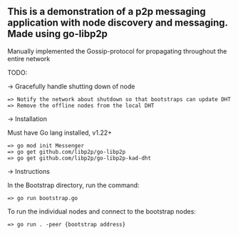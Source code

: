 ## This is a demonstration of a p2p messaging application with node discovery and messaging. Made using go-libp2p

Manually implemented the Gossip-protocol for propagating throughout the entire network

TODO:

-> Gracefully handle shutting down of node

    => Notify the network about shutdown so that bootstraps can update DHT
    => Remove the offline nodes from the local DHT

-> Installation

Must have Go lang installed, v1.22+

    => go mod init Messenger
    => go get github.com/libp2p/go-libp2p
    => go get github.com/libp2p/go-libp2p-kad-dht

-> Instructions

In the Bootstrap directory, run the command:

    => go run bootstrap.go

To run the individual nodes and connect to the bootstrap nodes:

    => go run . -peer {bootstrap address}